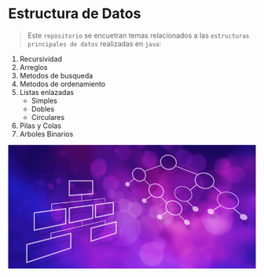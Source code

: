 # Estructura de Datos

> Este `repositorio` se encuetran temas relacionados a las `estructuras principales de datos` realizadas en `java`: 
 
 1. Recursividad
 2. Arreglos
 3. Metodos de busqueda
 4. Metodos de ordenamiento
 5. Listas enlazadas
    * Simples
    * Dobles
    * Circulares
6.  Pilas y Colas
7. Arboles Binarios

![Estructura de Datos](./img/Datos.png)
